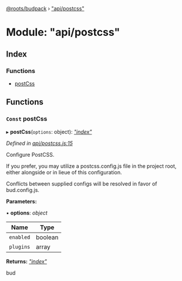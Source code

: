 [@roots/budpack](../globals.md) › ["api/postcss"](_api_postcss_.md)

# Module: "api/postcss"

## Index

### Functions

* [postCss](_api_postcss_.md#const-postcss)

## Functions

### `Const` postCss

▸ **postCss**(`options`: object): *["index"](_index_.md)*

*Defined in [api/postcss.js:15](https://github.com/roots/bud-support/blob/49a29fe/src/budpack/builder/api/postcss.js#L15)*

Configure PostCSS.

If you prefer, you may utilize a postcss.config.js file in the project root,
either alongside or in lieue of this configuration.

Conflicts between supplied configs will be resolved in favor of bud.config.js.

**Parameters:**

▪ **options**: *object*

Name | Type |
------ | ------ |
`enabled` | boolean |
`plugins` | array |

**Returns:** *["index"](_index_.md)*

bud
